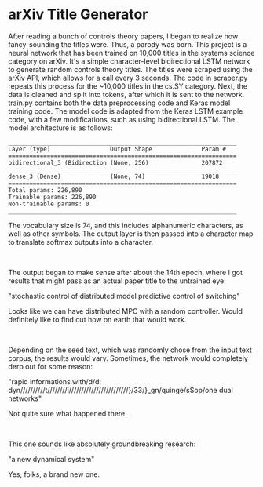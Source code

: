 # arXiv Title Generator

After reading a bunch of controls theory papers, I began to realize how fancy-sounding the titles were. Thus, a parody was born. This project is a neural network that has been trained on 10,000 titles in the systems science category on arXiv. It's a simple character-level bidirectional LSTM network to generate random controls theory titles. The titles were scraped using the arXiv API, which allows for a call every 3 seconds. The code in scraper.py repeats this process for the ~10,000 titles in the cs.SY category. Next, the data is cleaned and split into tokens, after which it is sent to the network. train.py contains both the data preprocessing code and Keras model training code. The model code is adapted from the Keras LSTM example code, with a few modifications, such as using bidirectional LSTM. The model architecture is as follows:

```
_________________________________________________________________
Layer (type)                 Output Shape              Param #   
=================================================================
bidirectional_3 (Bidirection (None, 256)               207872    
_________________________________________________________________
dense_3 (Dense)              (None, 74)                19018     
=================================================================
Total params: 226,890
Trainable params: 226,890
Non-trainable params: 0
_________________________________________________________________

```

The vocabulary size is 74, and this includes alphanumeric characters, as well as other symbols. The output layer is then passed into a character map to translate softmax outputs into a character.  
  
<p>&nbsp;</p>
  
The output began to make sense after about the 14th epoch, where I got results that might pass as an actual paper title to the untrained eye:

"stochastic control of distributed model predictive control of switching"

Looks like we can have distributed MPC with a random controller. Would definitely like to find out how on earth that would work.  
  
<p>&nbsp;</p>
  
Depending on the seed text, which was randomly chose from the input text corpus, the results would vary. Sometimes, the network would completely derp out for some reason:

"rapid informations with/d/d: dyn//////////t////////i////////////////////////}/33/}_gn/quinge/s$op/one dual networks"

Not quite sure what happened there.  
  
<p>&nbsp;</p>
  
This one sounds like absolutely groundbreaking research:

"a new dynamical system"

Yes, folks, a brand new one.
